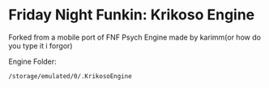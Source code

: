 # Friday Night Funkin: Krikoso Engine

Forked from a mobile port of FNF Psych Engine made by karimm(or how do you type it i forgor)

Engine Folder:
```
/storage/emulated/0/.KrikosoEngine
```
